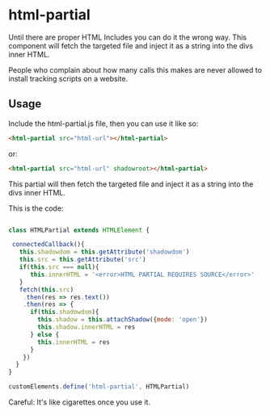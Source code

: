 # html-partial

Until there are proper HTML Includes you can do it the wrong way.  This component will fetch the targeted file and inject it as a string into the divs inner HTML.

People who complain about how many calls this makes are never allowed to install tracking scripts on a website. 

## Usage

Include the html-partial.js file, then you can use it like so: 

```html
<html-partial src="html-url"></html-partial>
```
or: 

```html
<html-partial src="html-url" shadowroot></html-partial>
```
This partial will then fetch the targeted file and inject it as a string into the divs inner HTML. 


This is the code:
```javascript

class HTMLPartial extends HTMLElement {

 connectedCallback(){
   this.shadowdom = this.getAttribute('shadowdom')
   this.src = this.getAttribute('src')
   if(this.src === null){
      this.innerHTML = '<error>HTML PARTIAL REQUIRES SOURCE</error>'
   }
   fetch(this.src)
    .then(res => res.text())
    .then(res => {
      if(this.shadowdom){
        this.shadow = this.attachShadow({mode: 'open'})
        this.shadow.innerHTML = res
      } else {
        this.innerHTML = res
      }
    })
  }
}

customElements.define('html-partial', HTMLPartial)
```
Careful: It's like cigarettes once you use it. 

